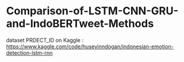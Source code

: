 # Comparison-of-LSTM-CNN-GRU-and-IndoBERTweet-Methods
dataset PRDECT_ID on Kaggle : https://www.kaggle.com/code/huseyinndogan/indonesian-emotion-detection-lstm-rnn 
